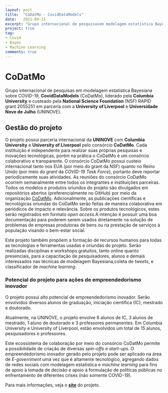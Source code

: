 ```yaml
---
layout: post
title:  "CoDatMo - CovidDataModels"
date:   2021-09-15
excerpt: "Grupo internacional de pesquisasem modelagem estatística Bayesiana sobre COVID-19."
project: true
tag:
- Covid 
- Bayes
- Machine Learning
comments: true
---
```


# CoDatMo

Grupo internacional de pesquisas em modelagem estatística Bayesiana sobre COVID-19, **CovidDataModels** (CoDatMo), liderado pela **Columbia University** e custeado pela **National Science Foundation** (NSF) RAPID grant 2055251 em parceria com a **University of Liverpool** e **Universidade Nove de Julho** (UNINOVE).


## Gestão do projeto

O projeto possui parceria internacional da **UNINOVE** com **Columbia University** e **University of Liverpool** pelo consórcio **CoDatMo**.
Cada instituição é independente para realizar suas próprias pesquisas e inovações tecnológicas, porém na prática o CoDatMo é um consórcio colaborativo e transparente. 
O consórcio CoDatMo possui custeio internacional tanto nos EUA (por meio do grant da NSF) quanto no Reino Unido (por meio do *grant* da *COVID-19 Task Force*), portanto deve reportar periodicamente suas atividades.
As reuniões do consórcio CoDatMo ocorrem semanalmente entre todos os integrantes e instituições parceiras.
Todos os modelos e produtos oriundos do projeto são divulgados em repositórios abertos (preferencialmente no GitHub) por meio da organização [CoDatMo](https://github.com/codatmo).
Adicionalmente, as publicações científicas e tecnológicas oriundas do CoDatMo serão feitas de maneira colaborativa em periódicos de impacto e relevância.
Sobre os produtos tecnológicos, estes serão registrados em formato *open access*.A intenção é possuir uma boa documentação para poderem serem usados diretamente na solução de problemas de empresas produtoras de bens ou na prestação de serviços à população visando o bem-estar social.

Este projeto também propõem a formação de recursos humanos para todas as tecnologias e ferramentas usadas e oriundas do projeto.
Serão realizadas disciplinas e workshops gratuitos, tanto online quanto presenciais, para a capacitação de pesquisadores, alunos e demais interessados nas técnicas de modelagem Bayesiana,coleta de *tweets*, e classificador de *machine learning*.

### Potencial do projeto para ações de empreendedorismo inovador

O projeto possui alto potencial de empreendedorismo inovador.
Serão envolvidos diversos alunos de graduação, iniciação científica (IC), mestrado e doutorado.

Atualmente, na UNINOVE, o projeto envolve 6 alunos de IC, 3 alunos de mestrado, 1 aluno de doutorado e 3 professores permanentes.
Em Columbia University e University of Liverpool, estão envolvidos um total de 15 alunos, pesquisadores e professores. 

Este ecossistema de colaboração por meio do consórcio CoDatMo permite a possibilidade de criação de diversas *spin-offs* e *start-ups*.
O empreendedorismo inovador gerado pelo projeto pode ser aplicado na área de *E-government* uma vez que é altamente tecnológico, agregando dados de redes sociais com modelagem estatística e *machine learning* para fins de apoio à tomada de decisão e apoio à formulação de políticas públicas no enfrentamento de diferentes crises (não somente COVID-19).

Para mais informações, veja o [**site**](https://codatmo.github.io) do projeto.
